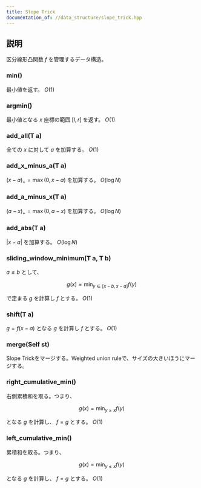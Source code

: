 ```yaml
---
title: Slope Trick
documentation_of: //data_structure/slope_trick.hpp
---
```


## 説明

区分線形凸関数 $f$ を管理するデータ構造。

### min()

最小値を返す。 $O(1)$

### argmin()

最小値となる $x$ 座標の範囲 $[l, r]$ を返す。 $O(1)$

### add_all(T a)

全ての $x$ に対して $a$ を加算する。 $O(1)$

### add_x_minus_a(T a)

$(x-a)_+ = \max(0, x - a)$ を加算する。 $O(\log N)$

### add_a_minus_x(T a)

$(a-x)_+ = \max(0, a-x)$ を加算する。 $O(\log N)$

### add_abs(T a)

$\lvert x - a \rvert$ を加算する。 $O(\log N)$

### sliding_window_minimum(T a, T b)

$a \leq b$ として、

$$
g(x) = \min_{y \in [x-b, x-a]} f(y)
$$

で定まる $g$ を計算し $f$ とする。 $O(1)$

### shift(T a)

$g = f(x-a)$ となる $g$ を計算し $f$ とする。 $O(1)$

### merge(Self st)

Slope Trickをマージする。Weighted union ruleで、サイズの大きいほうにマージする。

### right_cumulative_min()

右側累積和を取る。つまり、

$$g(x) = \min_{y \geq x} f(y)$$

となる $g$ を計算し、 $f = g$ とする。 $O(1)$

### left_cumulative_min()

累積和を取る。つまり、

$$g(x) = \min_{y \leq x} f(y)$$ 

となる $g$ を計算し、 $f = g$ とする。 $O(1)$